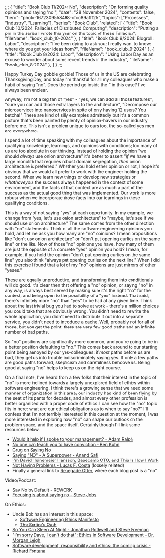 ;;;
{
	"title": "Book Club 11/2024: No",
	"description": "On forming quality opinions and saying 'no'",
	"date": "28 November 2024",
	"contents": false,
	"hero": "photo-1672309558498-cfcc89afff25",
    "topics": ["Processes", "Industry", "Learning"],
	"series": "Book Club",
    "related": [
		{ "title": "Book Club 10/2024: Fallacies of Distributed Computing", "description": "Putting a pin in the series I wrote this year on the topic of these Fallacies", "fileName": "book_club_10-2024" },
		{ "title": "Book Club 9/2024: Blogroll: Labor", "description": "I've been dying to ask you; I really want to know: where do you get your ideas from?", "fileName": "book_club_9-2024" },
		{ "title": "Book Club 8/2024: Labor", "description": "Using Labor Day as an excuse to wonder about some recent trends in the industry", "fileName": "book_club_8-2024" },
	]
}
;;;

Happy Turkey Day gobble gobble! Those of us in the US are celebrating Thanksgiving Day, and today I'm thankful for all my colleagues who make a habit of saying "no". Does the period go inside the _"_ in this case? I've always been unclear.

Anyway, I'm not a big fan of "yes" - "yes, we can add all those features", "sure you can add those extra layers to the architecture", "Decompose our microservices into nanoservices in spite of only having 12 users? You betcha!" These are kind of silly examples admittedly but it's a common picture that's been painted by plenty of opinion-havers in our industry before me. This isn't a problem unique to ours too, the so-called yes men are everywhere.

I spend a lot of time speaking with my colleagues about the importance of qualifying knowledge, learnings, and opinions with conditions; too many of us are too absolute in our thinking. Instead of holding the opinion "we should _always_ use onion architecture" it's better to assert "_if_ we have a large monolith that requires robust domain segregation, _then_ onion architecture is preferred." Whether you hold either opinion or not, I hope it's obvious that we would all prefer to work with the engineer holding the second. When we learn new things or develop new strategies or _whathaveyou_, the success always happened in the context of some environment, and the facts of that context are as much a part of the success as the actual good thing that was implemented. Our work is more robust when we incorporate those facts into our learnings in these qualifying conditions.

This is a way of not saying "yes" at each opportunity. In my example, we change from "yes, let's use onion architecture" to "maybe, let's see if we should use onion architecture." The same comes from the other direction with "no" statements. Think of all the software engineering opinions you hold, and let me ask you how many are "no" opinions? I mean propositions like "don't use onion architecture" or "don't put opening curlies on the same line" or the like. Now of those "no" opinions you have, how many of them are just the opposite of a concrete "yes" opinion you hold? I mean, for example, if you hold the opinion "don't put opening curlies on the same line" you also think "always put opening curlies on the next line." When I did this exercise I found that a lot of my "no" opinions are just mirrors of other "yeses."

These are equally unproductive, and transforming them into conditionals will do good. It's clear then that offering a "no" opinion, or saying "no" in any way, is always best served by making sure it's the right "no" for the context, and being open to the possibility of a "yes" instead. That said, there's infinitely more "no" than "yes" to be had at any given time. Think about the last trivial bug you had to solve at work - there's a million choices you could take that are obviously wrong. You didn't need to rewrite the whole application, you didn't need to distribute it out into a separate service, you didn't need to introduce a cache. Well, probably not for all of those, but you get the point: there are very few good paths and an infinite number of bad paths.

So "no" positions are significantly more common, and you're going to be in a better position defaulting to "no." This comes back around to our starting point being annoyed by our yes-colleagues: if _most_ paths before us are bad, they get us into trouble indiscriminately saying yes. If only a few paths are good paths forward, skepticism and carefulness behoove us. Being good at saying "no" helps to keep us on the right course.

On a final note, I've heard from a few folks that their interest in the topic of "no" is more inclined towards a largely unexplored field of ethics within software engineering. I think there's a growing sense that we need some manner of organization in this area; our industry has kind of been flying by the seat of its pants for decades, and almost every other profession is better organized with a proper code of ethics. I can see how the "no" topic fits in here: what are our ethical obligations as to when to say "no?" I'll confess that I'm not terribly interested in this question at the moment, I was more interested in exploring how "no" can shape our outlook on the problem space, and the space itself. Certainly though I'll link some resources below.

* [Would it help if I spoke to your management? - Adam Ralph](https://adamralph.com/2019/10/22/would-it-help-if-i-spoke-to-your-management/)
* [No one can teach you to have conviction - Ben Kuhn](https://www.benkuhn.net/conviction/)
* [Grug on Saying No](https://grugbrain.dev/#grug-on-saying-no)
* [Saying "NO" - A Superpower - Anand Safi](https://dzone.com/articles/the-power-of-saying-no-a-superpower)
* [I'm David Heinemeier Hansson, Basecamp CTO, and This Is How I Work](https://lifehacker.com/im-david-heinemeier-hansson-basecamp-cto-and-this-is-1820470919)
* [Not Having Problems - Lucas F. Costa](https://lucasfcosta.com/2020/09/05/not-having-problems.html) (loosely related)
* Finally a general link to [Renegade Otter](https://renegadeotter.com/), where each blog post is a "no"

Video/Podcast:

* [Say No by Default - REWORK](https://www.youtube.com/watch?v=pcGW-FiapG8)
* [Focusing is about saying no - Steve Jobs](https://www.youtube.com/watch?v=H8eP99neOVs)

On Ethics:

* Uncle Bob has an interest in this space:
    * [Software Engineering Ethics Manifesto](https://www.youtube.com/watch?v=4T0ivYGSNpg)
    * [The Scribe's Oath](https://www.youtube.com/watch?v=Tng6Fox8EfI)
* [So You Can Sleep At Night - Jonathan Rothwell and Steve Freeman](https://www.youtube.com/watch?v=A5umy4lUOOY)
* ["I'm sorry Dave, I can't do that": Ethics in Software Development - Dr. Morgan Leigh](https://www.youtube.com/watch?v=mw-OAGCcmSA)
* [Software development, responsibility and ethics: the coming crisis - Richard Fontana](https://www.youtube.com/watch?v=___k3hCQHEU)